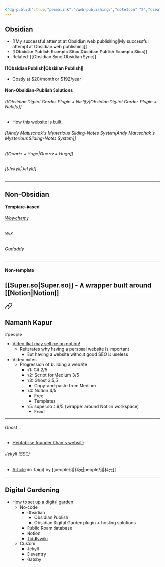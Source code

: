 ```yaml
---
{"dg-publish":true,"permalink":"/web-publishing/","noteIcon":"2","created":"","updated":""}
---
```


## Obsidian
- [[My successful attempt at Obsidian web publishing\|My successful attempt at Obsidian web publishing]]
- [[Obsidian Publish Example Sites\|Obsidian Publish Example Sites]]
- Related: [[Obsidian Sync\|Obsidian Sync]]

#### [[Obsidian Publish\|Obsidian Publish]]
- Costly at $20/month or $192/year

#### Non-Obsidian-Publish Solutions

###### [[Obsidian Digital Garden Plugin + Netlify\|Obsidian Digital Garden Plugin + Netlify]]
- How this website is built.

###### [[Andy Matuschak's Mysterious Sliding-Notes System\|Andy Matuschak's Mysterious Sliding-Notes System]]

###### [[Quartz + Hugo\|Quartz + Hugo]]

###### [[Jekyll\|Jekyll]]

---
## Non-Obsidian

#### Template-based

###### [Wowchemy](https://wowchemy.com/)

###### Wix

###### Godaddy

---
#### Non-template

[[Super.so\|Super.so]] - A wrapper built around [[Notion\|Notion]]
- 
<div class="transclusion internal-embed is-loaded"><a class="markdown-embed-link" href="/notion/#namanh-kapur" aria-label="Open link"><svg xmlns="http://www.w3.org/2000/svg" width="24" height="24" viewBox="0 0 24 24" fill="none" stroke="currentColor" stroke-width="2" stroke-linecap="round" stroke-linejoin="round" class="svg-icon lucide-link"><path d="M10 13a5 5 0 0 0 7.54.54l3-3a5 5 0 0 0-7.07-7.07l-1.72 1.71"></path><path d="M14 11a5 5 0 0 0-7.54-.54l-3 3a5 5 0 0 0 7.07 7.07l1.71-1.71"></path></svg></a><div class="markdown-embed">



## Namanh Kapur
#people
- [Video that may sell me on notion!](https://www.youtube.com/watch?v=8u45QMEn1o4)
	- Reiterates why having a personal website is important
		- But having a website without good SEO is useless
- Video notes
	- Progression of building a website
		- v1: Git 2/5
		- v2: Script for Medium 3/5
		- v3: Ghost 3.5/5
			- Copy-and-paste from Medium
		- v4: Notion 4/5
			- Free
			- Templates
		- v5: super.so 4.9/5 (wrapper around Notion workspace)
			- Free!

---

</div></div>

###### Ghost
- [Heptabase founder Chan's website](https://sheracaolity.ghost.io/)

###### Jekyll (SSG)
- [Article](https://github.com/khoguan/khoguan.github.io) (in Taigi) by [[people/潘科元\|people/潘科元]]


---
## Digital Gardening
- [How to set up a digital garden](https://nesslabs.com/digital-garden-set-up)
	- No-code
		- Obsidian
			- Obsidian Publish
			- Obsidian Digital Garden plugin + hosting solutions
		- Public Roam database
		- Notion
		- [Tiddlywiki](https://tiddlywiki.com/)
	- Custom
		- Jekyll
		- Eleventry
		- Gatsby


